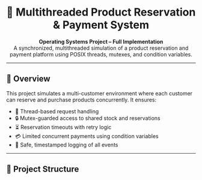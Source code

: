 <h1 align="center">🧵 Multithreaded Product Reservation & Payment System</h1>

<p align="center">
  <b>Operating Systems Project – Full Implementation</b><br>
  A synchronized, multithreaded simulation of a product reservation and payment platform using POSIX threads, mutexes, and condition variables.
</p>

---

## 🚀 Overview

This project simulates a multi-customer environment where each customer can reserve and purchase products concurrently. It ensures:

- 🧵 Thread-based request handling  
- 🔒 Mutex-guarded access to shared stock and reservations  
- ⏳ Reservation timeouts with retry logic  
- 💳 Limited concurrent payments using condition variables  
- 📜 Safe, timestamped logging of all events  

---

## 📁 Project Structure

